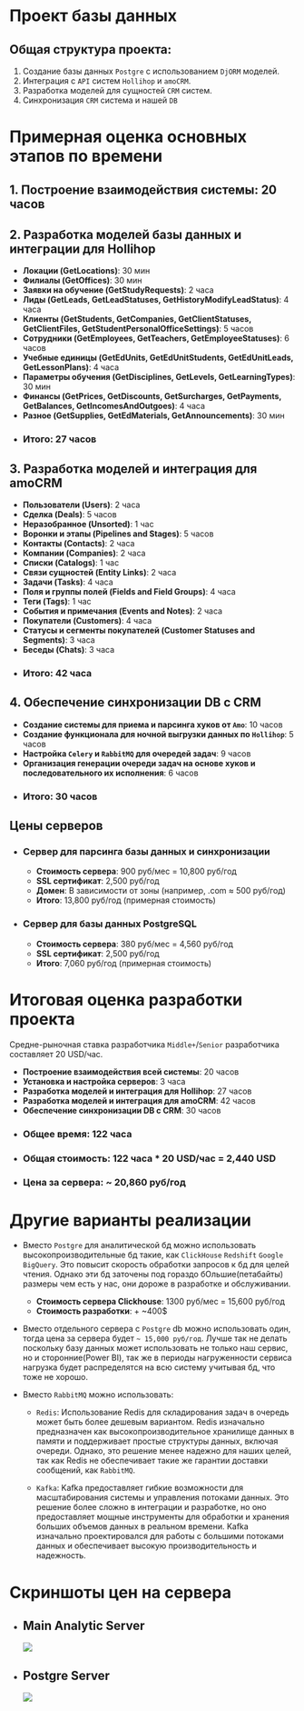 # Проект базы данных

## Общая структура проекта:
1. Создание базы данных `Postgre` с использованием `DjORM` моделей.
2. Интеграция с `API` систем `Hollihop` и `amoCRM`.
3. Разработка моделей для сущностей `CRM` систем.
4. Синхронизация `CRM` система и нашей `DB`

# Примерная оценка основных этапов по времени

## 1. Построение взаимодействия системы: 20 часов

## 2. Разработка моделей базы данных и интеграции для Hollihop
- **Локации (GetLocations)**: 30 мин
- **Филиалы (GetOffices)**: 30 мин
- **Заявки на обучение (GetStudyRequests)**: 2 часа
- **Лиды (GetLeads, GetLeadStatuses, GetHistoryModifyLeadStatus)**: 4 часа
- **Клиенты (GetStudents, GetCompanies, GetClientStatuses, GetClientFiles, GetStudentPersonalOfficeSettings)**: 5 часов
- **Сотрудники (GetEmployees, GetTeachers, GetEmployeeStatuses)**: 6 часов
- **Учебные единицы (GetEdUnits, GetEdUnitStudents, GetEdUnitLeads, GetLessonPlans)**: 4 часа
- **Параметры обучения (GetDisciplines, GetLevels, GetLearningTypes)**: 30 мин
- **Финансы (GetPrices, GetDiscounts, GetSurcharges, GetPayments, GetBalances, GetIncomesAndOutgoes)**: 4 часа
- **Разное (GetSupplies, GetEdMaterials, GetAnnouncements)**: 30 мин

* ### **Итого**: 27 часов

## 3. Разработка моделей и интеграция для amoCRM
- **Пользователи (Users)**: 2 часа
- **Сделка (Deals)**: 5 часов
- **Неразобранное (Unsorted)**: 1 час
- **Воронки и этапы (Pipelines and Stages)**: 5 часов
- **Контакты (Contacts)**: 2 часа
- **Компании (Companies)**: 2 часа
- **Списки (Catalogs)**: 1 час
- **Связи сущностей (Entity Links)**: 2 часа
- **Задачи (Tasks)**: 4 часа
- **Поля и группы полей (Fields and Field Groups)**: 4 часа
- **Теги (Tags)**: 1 час
- **События и примечания (Events and Notes)**: 2 часа
- **Покупатели (Customers)**: 4 часа
- **Статусы и сегменты покупателей (Customer Statuses and Segments)**: 3 часа
- **Беседы (Chats)**: 3 часа

* ### **Итого**: 42 часа

## 4. Обеспечение синхронизации DB с CRM
  - **Создание системы для приема и парсинга хуков от `Amo`**: 10 часов
  - **Создание функционала для ночной выгрузки данных по `Hollihop`**: 5 часов
  - **Настройка `Celery` и `RabbitMQ` для очередей задач**: 9 часов
  - **Организация генерации очереди задач на основе хуков и последовательного их исполнения**: 6 часов

* ### **Итого**: 30 часов

## Цены серверов

* ### Сервер для парсинга базы данных и синхронизации
  - **Стоимость сервера**: 900 руб/мес = 10,800 руб/год
  - **SSL сертификат**: 2,500 руб/год
  - **Домен**: В зависимости от зоны (например, .com ≈ 500 руб/год)
  
  * **Итого**: 13,800 руб/год (примерная стоимость)

* ### Сервер для базы данных PostgreSQL
  - **Стоимость сервера**: 380 руб/мес = 4,560 руб/год
  - **SSL сертификат**: 2,500 руб/год
  
  * **Итого**: 7,060 руб/год (примерная стоимость)

# Итоговая оценка разработки проекта
Средне-рыночная ставка разработчика `Middle+`/`Senior` разработчика составляет 20 USD/час.
- **Построение взаимодействия всей системы**: 20 часов
- **Установка и настройка серверов**: 3 часа
- **Разработка моделей и интеграция для Hollihop**: 27 часов
- **Разработка моделей и интеграция для amoCRM**: 42 часов
- **Обеспечение синхронизации DB с CRM**: 30 часов

* ### **Общее время**: 122 часа
* ### **Общая стоимость**: 122 часа * 20 USD/час = 2,440 USD
* ### **Цена за сервера**: ~ 20,860 руб/год

# Другие варианты реализации
* Вместо `Postgre` для аналитической бд можно использовать высокопроизводительные бд
такие, как `ClickHouse` `Redshift` `Google BigQuery`. Это повысит скорость обработки запросов к бд для целей чтения.
Однако эти бд заточены под гораздо бОльшие(петабайты) размеры чем есть у нас, они дороже в разработке и обслуживании.
  - **Стоимость сервера Clickhouse**: 1300 руб/мес = 15,600 руб/год
  - **Стоимость разработки**: + ~400$

* Вместо отдельного сервера с `Postgre` db можно использовать один, тогда цена за сервера будет `~ 15,000 руб/год`. 
Лучше так не делать поскольку базу данных может использовать не только наш сервис, но и сторонние(Power BI),
так же в периоды нагруженности сервиса нагрузка будет распределятся на всю систему учитывая бд, что тоже не хорошо. 

* Вместо `RabbitMQ` можно использовать:
  
   - `Redis`: Использование Redis для складирования задач в очередь может быть более дешевым вариантом. 
  Redis изначально предназначен как высокопроизводительное хранилище данных в памяти и поддерживает 
  простые структуры данных, включая очереди. Однако, это решение менее надежно для наших целей, 
  так как Redis не обеспечивает такие же гарантии доставки сообщений, как `RabbitMQ`. 
  
   - `Kafka`: Kafka предоставляет гибкие возможности для масштабирования системы и управления потоками данных. 
  Это решение более сложно в интеграции и разработке, но оно предоставляет мощные инструменты для обработки и 
  хранения больших объемов данных в реальном времени. Kafka изначально проектировался для работы с большими 
  потоками данных и обеспечивает высокую производительность и надежность.

# Скриншоты цен на сервера
* ## Main Analytic Server
  ![](images/main.png)

* ## Postgre Server
  ![](images/postgre.png)